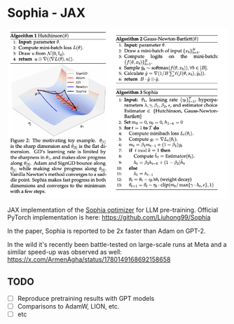 # Sophia - JAX

<img src="./sophia.png" width="700px"></img>

JAX implementation of the [Sophia optimizer](https://arxiv.org/abs/2305.14342) for LLM pre-training. Official PyTorch implementation is here: https://github.com/Liuhong99/Sophia

In the paper, Sophia is reported to be 2x faster than Adam on GPT-2.

In the wild it's recently been battle-tested on large-scale runs at Meta and a similar speed-up was observed as well: https://x.com/ArmenAgha/status/1780149168692158658


## TODO
- [ ] Reproduce pretraining results with GPT models
- [ ] Comparisons to AdamW, LION, etc.
- [ ] etc
